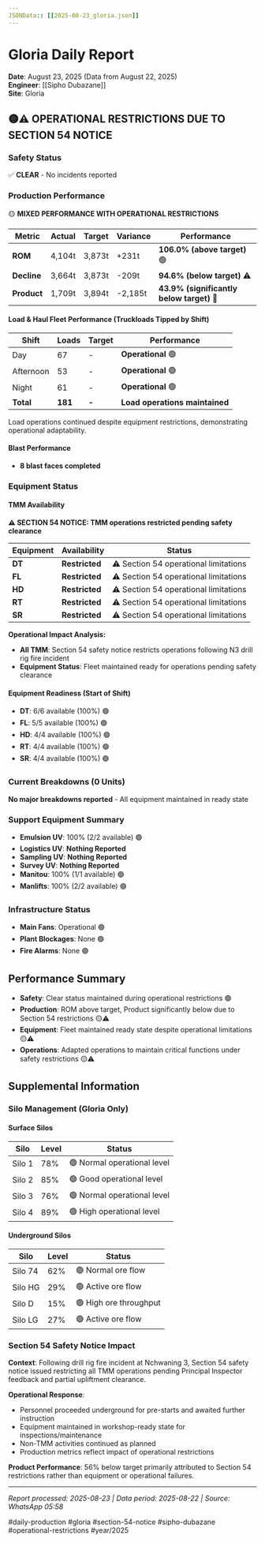 ```yaml
---
JSONData:: [[2025-08-23_gloria.json]]
---
```


# Gloria Daily Report
**Date**: August 23, 2025 (Data from August 22, 2025)  
**Engineer**: [[Sipho Dubazane]]  
**Site**: Gloria  

## 🟡⚠️ OPERATIONAL RESTRICTIONS DUE TO SECTION 54 NOTICE

### Safety Status
✅ **CLEAR** - No incidents reported

### Production Performance
🟡 **MIXED PERFORMANCE WITH OPERATIONAL RESTRICTIONS**

| Metric | Actual | Target | Variance | Performance |
|--------|--------|--------|----------|-------------|
| **ROM** | 4,104t | 3,873t | +231t | **106.0% (above target)** 🟢 |
| **Decline** | 3,664t | 3,873t | -209t | **94.6% (below target)** ⚠️ |
| **Product** | 1,709t | 3,894t | -2,185t | **43.9% (significantly below target)** 🔴 |

#### Load & Haul Fleet Performance (Truckloads Tipped by Shift)
| Shift | Loads | Target | Performance |
|-------|-------|--------|-------------|
| Day | 67 | - | **Operational** 🟢 |
| Afternoon | 53 | - | **Operational** 🟢 |
| Night | 61 | - | **Operational** 🟢 |
| **Total** | **181** | **-** | **Load operations maintained** |

Load operations continued despite equipment restrictions, demonstrating operational adaptability.

#### Blast Performance
- **8 blast faces completed** 

### Equipment Status

#### TMM Availability
**⚠️ SECTION 54 NOTICE: TMM operations restricted pending safety clearance**

| Equipment | Availability | Status |
|-----------|-------------|---------|
| **DT** | **Restricted** | ⚠️ Section 54 operational limitations |
| **FL** | **Restricted** | ⚠️ Section 54 operational limitations |
| **HD** | **Restricted** | ⚠️ Section 54 operational limitations |
| **RT** | **Restricted** | ⚠️ Section 54 operational limitations |
| **SR** | **Restricted** | ⚠️ Section 54 operational limitations |

**Operational Impact Analysis:**
- **All TMM**: Section 54 safety notice restricts operations following N3 drill rig fire incident
- **Equipment Status**: Fleet maintained ready for operations pending safety clearance

#### Equipment Readiness (Start of Shift)
- **DT**: 6/6 available (100%) 🟢
- **FL**: 5/5 available (100%) 🟢
- **HD**: 4/4 available (100%) 🟢
- **RT**: 4/4 available (100%) 🟢
- **SR**: 4/4 available (100%) 🟢

### Current Breakdowns (0 Units)
**No major breakdowns reported** - All equipment maintained in ready state

### Support Equipment Summary
- **Emulsion UV**: 100% (2/2 available) 🟢
- **Logistics UV**: **Nothing Reported**
- **Sampling UV**: **Nothing Reported**
- **Survey UV**: **Nothing Reported**
- **Manitou**: 100% (1/1 available) 🟢
- **Manlifts**: 100% (2/2 available) 🟢

### Infrastructure Status
- **Main Fans**: Operational 🟢
- **Plant Blockages**: None 🟢
- **Fire Alarms**: None 🟢

## Performance Summary
- **Safety**: Clear status maintained during operational restrictions 🟢
- **Production**: ROM above target, Product significantly below due to Section 54 restrictions 🟡⚠️
- **Equipment**: Fleet maintained ready state despite operational limitations 🟡⚠️
- **Operations**: Adapted operations to maintain critical functions under safety restrictions 🟡⚠️

## Supplemental Information

### Silo Management (Gloria Only)
#### Surface Silos
| Silo | Level | Status |
|------|-------|--------|
| Silo 1 | 78% | 🟢 Normal operational level |
| Silo 2 | 85% | 🟢 Good operational level |
| Silo 3 | 76% | 🟢 Normal operational level |
| Silo 4 | 89% | 🟢 High operational level |

#### Underground Silos
| Silo | Level | Status |
|------|-------|--------|
| Silo 74 | 62% | 🟢 Normal ore flow |
| Silo HG | 29% | 🟢 Active ore flow |
| Silo D | 15% | 🟢 High ore throughput |
| Silo LG | 27% | 🟢 Active ore flow |

### Section 54 Safety Notice Impact
**Context**: Following drill rig fire incident at Nchwaning 3, Section 54 safety notice issued restricting all TMM operations pending Principal Inspector feedback and partial upliftment clearance.

**Operational Response**:
- Personnel proceeded underground for pre-starts and awaited further instruction
- Equipment maintained in workshop-ready state for inspections/maintenance
- Non-TMM activities continued as planned
- Production metrics reflect impact of operational restrictions

**Product Performance**: 56% below target primarily attributed to Section 54 restrictions rather than equipment or operational failures.

---
*Report processed: 2025-08-23 | Data period: 2025-08-22 | Source: WhatsApp 05:58*

#daily-production #gloria #section-54-notice #sipho-dubazane #operational-restrictions #year/2025